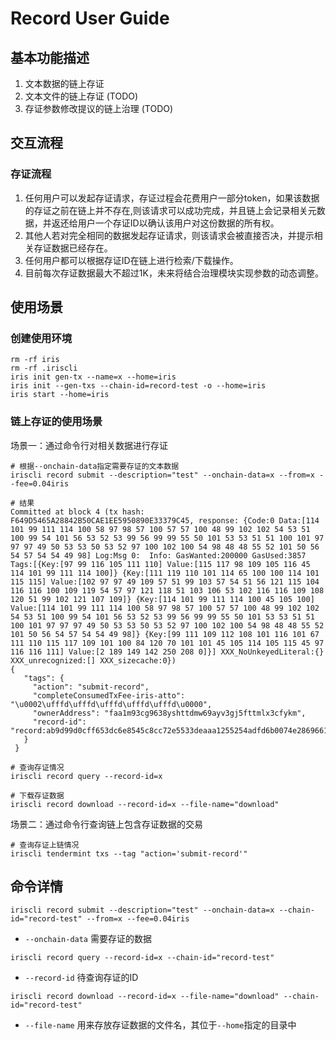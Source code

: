# Record User Guide

## 基本功能描述

1. 文本数据的链上存证
2. 文本文件的链上存证 (TODO)
3. 存证参数修改提议的链上治理 (TODO)

## 交互流程

### 存证流程

1. 任何用户可以发起存证请求，存证过程会花费用户一部分token，如果该数据的存证之前在链上并不存在,则该请求可以成功完成，并且链上会记录相关元数据，并返还给用户一个存证ID以确认该用户对这份数据的所有权。
2. 其他人若对完全相同的数据发起存证请求，则该请求会被直接否决，并提示相关存证数据已经存在。
3. 任何用户都可以根据存证ID在链上进行检索/下载操作。
4. 目前每次存证数据最大不超过1K，未来将结合治理模块实现参数的动态调整。

## 使用场景
### 创建使用环境

```
rm -rf iris
rm -rf .iriscli
iris init gen-tx --name=x --home=iris
iris init --gen-txs --chain-id=record-test -o --home=iris
iris start --home=iris
```

### 链上存证的使用场景

场景一：通过命令行对相关数据进行存证

```
# 根据--onchain-data指定需要存证的文本数据
iriscli record submit --description="test" --onchain-data=x --from=x --fee=0.04iris

# 结果
Committed at block 4 (tx hash: F649D5465A28842B50CAE1EE5950890E33379C45, response: {Code:0 Data:[114 101 99 111 114 100 58 97 98 57 100 57 57 100 48 99 102 102 54 53 51 100 99 54 101 56 53 52 53 99 56 99 99 55 50 101 53 53 51 51 100 101 97 97 97 49 50 53 53 50 53 52 97 100 102 100 54 98 48 48 55 52 101 50 56 54 57 54 54 49 98] Log:Msg 0:  Info: GasWanted:200000 GasUsed:3857 Tags:[{Key:[97 99 116 105 111 110] Value:[115 117 98 109 105 116 45 114 101 99 111 114 100]} {Key:[111 119 110 101 114 65 100 100 114 101 115 115] Value:[102 97 97 49 109 57 51 99 103 57 54 51 56 121 115 104 116 116 100 109 119 54 57 97 121 118 51 103 106 53 102 116 116 109 108 120 51 99 102 121 107 109]} {Key:[114 101 99 111 114 100 45 105 100] Value:[114 101 99 111 114 100 58 97 98 57 100 57 57 100 48 99 102 102 54 53 51 100 99 54 101 56 53 52 53 99 56 99 99 55 50 101 53 53 51 51 100 101 97 97 97 49 50 53 53 50 53 52 97 100 102 100 54 98 48 48 55 52 101 50 56 54 57 54 54 49 98]} {Key:[99 111 109 112 108 101 116 101 67 111 110 115 117 109 101 100 84 120 70 101 101 45 105 114 105 115 45 97 116 116 111] Value:[2 189 149 142 250 208 0]}] XXX_NoUnkeyedLiteral:{} XXX_unrecognized:[] XXX_sizecache:0})
{
   "tags": {
     "action": "submit-record",
     "completeConsumedTxFee-iris-atto": "\u0002\ufffd\ufffd\ufffd\ufffd\ufffd\u0000",
     "ownerAddress": "faa1m93cg9638yshttdmw69ayv3gj5fttmlx3cfykm",
     "record-id": "record:ab9d99d0cff653dc6e8545c8cc72e5533deaaa1255254adfd6b0074e2869661b"
   }
 }

# 查询存证情况
iriscli record query --record-id=x

# 下载存证数据
iriscli record download --record-id=x --file-name="download"

```

场景二：通过命令行查询链上包含存证数据的交易

```
# 查询存证上链情况
iriscli tendermint txs --tag "action='submit-record'"
```

## 命令详情

```
iriscli record submit --description="test" --onchain-data=x --chain-id="record-test" --from=x --fee=0.04iris
```

* `--onchain-data`  需要存证的数据


```
iriscli record query --record-id=x --chain-id="record-test"
```

* `--record-id` 待查询存证的ID


```
iriscli record download --record-id=x --file-name="download" --chain-id="record-test"
```

* `--file-name` 用来存放存证数据的文件名，其位于`--home`指定的目录中